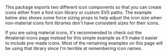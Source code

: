 This package exports two different icon components so that you can create icons
either from a font icon library or custom SVG paths. The example below also
shows some force sizing props to help adjust the icon size when non-material
icons font libraries don't have consistent sizes for their icons.

If you are using material icons, it's recommended to check out the
#material-icons page instead for this simple example as it'll make it easier to
include pre-made icons. Most of the remaining examples on this page will be
using that library since I'm terrible at remembering icon names.
